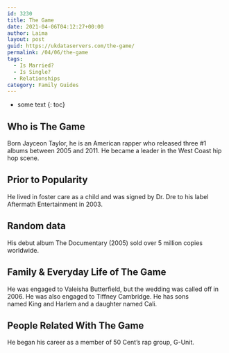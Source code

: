 ```yaml
---
id: 3230
title: The Game
date: 2021-04-06T04:12:27+00:00
author: Laima
layout: post
guid: https://ukdataservers.com/the-game/
permalink: /04/06/the-game
tags:
  - Is Married?
  - Is Single?
  - Relationships
category: Family Guides
---
```


* some text
{: toc}


## Who is The Game
                  
                  
                  
Born Jayceon Taylor, he is an American rapper who released three #1 albums between 2005 and 2011. He became a leader in the West Coast hip hop scene.
                  
              
            
              
            
                
                
                
## Prior to Popularity
                  
                  
                  
He lived in foster care as a child and was signed by Dr. Dre to his label Aftermath Entertainment in 2003.
                  
              
            
              
            
                
                
                
## Random data
                  
                  
                  
His debut album The Documentary (2005) sold over 5 million copies worldwide.
                  
              
            
              
            
                
                
                
## Family & Everyday Life of The Game
                  
                  
                  
He was engaged to Valeisha Butterfield, but the wedding was called off in 2006. He was also engaged to Tiffney Cambridge. He has sons named King and Harlem and a daughter named Cali.
                  
              
            
              
            
                
                
                
## People Related With The Game
                  
                  
                  
He began his career as a member of 50 Cent&#8217;s rap group, G-Unit.
                  
              
            
              
            
                
              
            
              
              
            
            
              
            
          
          
          